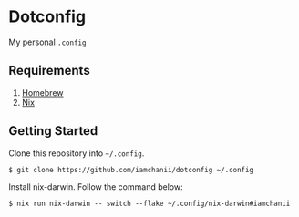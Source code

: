 # Dotconfig

My personal `.config`

## Requirements

1. [Homebrew](https://brew.sh/)
2. [Nix](https://nix.dev/manual/nix/2.24/installation/installing-binary)

## Getting Started

Clone this repository into `~/.config`.

```
$ git clone https://github.com/iamchanii/dotconfig ~/.config
```

Install nix-darwin. Follow the command below:

```
$ nix run nix-darwin -- switch --flake ~/.config/nix-darwin#iamchanii
```

